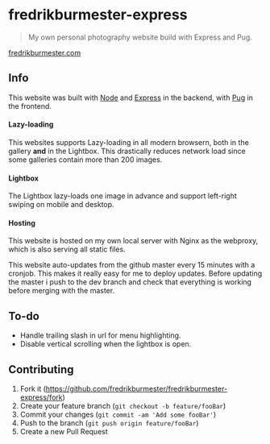 # fredrikburmester-express
> My own personal photography website build with Express and Pug.

[fredrikburmester.com](https://fredrikburmester.com)

## Info

This website was built with [Node](https://nodejs.org/en/) and [Express](https://expressjs.com/) in the backend, with [Pug](https://github.com/pugjs/pug) in the frontend. 

#### Lazy-loading

This websites supports Lazy-loading in all modern browsern, both in the gallery **and** in the Lightbox. This drastically reduces network load since some galleries contain more than 200 images. 

#### Lightbox

The Lightbox lazy-loads one image in advance and support left-right swiping on mobile and desktop. 

#### Hosting

This website is hosted on my own local server with Nginx as the webproxy, which is also serving all static files. 

This website auto-updates from the github master every 15 minutes with a cronjob. This makes it really easy for me to deploy updates. Before updating the master i push to the dev branch and check that everything is working before merging with the master.  

## To-do

- Handle trailing slash in url for menu highlighting.
- Disable vertical scrolling when the lightbox is open. 

## Contributing

1. Fork it (<https://github.com/fredrikburmester/fredrikburmester-express/fork>)
2. Create your feature branch (`git checkout -b feature/fooBar`)
3. Commit your changes (`git commit -am 'Add some fooBar'`)
4. Push to the branch (`git push origin feature/fooBar`)
5. Create a new Pull Request
